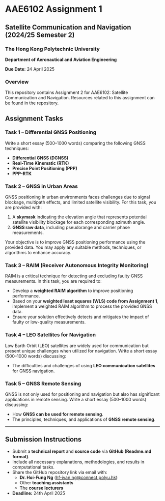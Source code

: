 # AAE6102 Assignment 1

## Satellite Communication and Navigation (2024/25 Semester 2)

### The Hong Kong Polytechnic University  
**Department of Aeronautical and Aviation Engineering**  

**Due Date:** 24 April 2025

### Overview  
This repository contains Assignment 2 for AAE6102: Satellite Communication and Navigation. Resources related to this assignment can be found in the repository.

## Assignment Tasks

### Task 1 – Differential GNSS Positioning
Write a short essay (500–1000 words) comparing the following GNSS techniques:
- **Differential GNSS (DGNSS)**
- **Real-Time Kinematic (RTK)**
- **Precise Point Positioning (PPP)**
- **PPP-RTK**

### Task 2 – GNSS in Urban Areas
GNSS positioning in urban environments faces challenges due to signal blockage, multipath effects, and limited satellite visibility. For this task, you are provided with:
1. A **skymask** indicating the elevation angle that represents potential satellite visibility blockage for each corresponding azimuth angle.
2. **GNSS raw data**, including pseudorange and carrier phase measurements.

Your objective is to improve GNSS positioning performance using the provided data. You may apply any suitable methods, techniques, or algorithms to enhance accuracy.

### Task 3 – RAIM (Receiver Autonomous Integrity Monitoring)
RAIM is a critical technique for detecting and excluding faulty GNSS measurements. In this task, you are required to:
- Develop a **weighted RAIM algorithm** to improve positioning performance.
- Based on your **weighted least squares (WLS) code from Assignment 1**, implement a weighted RAIM algorithm to process the provided GNSS data.
- Ensure your solution effectively detects and mitigates the impact of faulty or low-quality measurements.

### Task 4 – LEO Satellites for Navigation
Low Earth Orbit (LEO) satellites are widely used for communication but present unique challenges when utilized for navigation. Write a short essay (500–1000 words) discussing:
- The difficulties and challenges of using **LEO communication satellites** for GNSS navigation.

### Task 5 – GNSS Remote Sensing
GNSS is not only used for positioning and navigation but also has significant applications in remote sensing. Write a short essay (500–1000 words) discussing:
- How **GNSS can be used for remote sensing**.
- The principles, techniques, and applications of **GNSS remote sensing**.

---
## Submission Instructions
- Submit a **technical report** and **source code** via **GitHub (Readme.md format)**.
- Include all necessary explanations, methodologies, and results in computational tasks.
- Share the GitHub repository link via email with:  
  - **Dr. Hoi-Fung Ng** (hf-ivan.ng@connect.polyu.hk)  
  - Other **teaching assistants**  
  - The **course lecturers**  
- **Deadline:** 24th April 2025  

